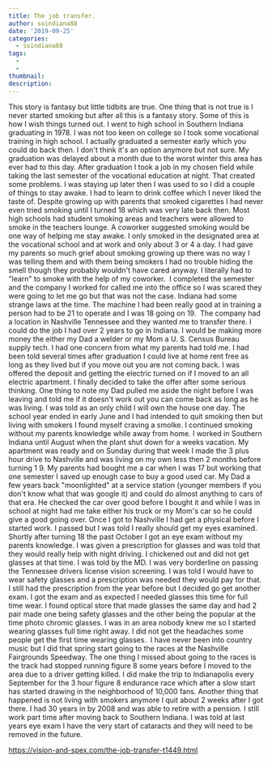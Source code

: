```yaml
---
title: The job transfer.
author: soindiana88
date: '2019-09-25'
categories:
  - soindiana88
tags:
  - 
  - 
thumbnail: 
description: 
---
```


This story is fantasy but little tidbits are true. One thing that is not true is I never started smoking but after all this is a fantasy story. Some of this is how I wish things turned out.
I went to high school in Southern Indiana graduating in 1978. I was not too keen on college so I took some vocational training in high school. I actually graduated a semester early which you could do back then. I don't think it's an option anymore but not sure. My graduation was delayed about a month due to the worst winter this area has ever had to this day.
After graduation I took a job in my chosen field while taking the last semester of the vocational education at night. That created some problems. I was staying up later then I was used to so I did a couple of things to stay awake. I had to learn to drink coffee which I never liked the taste of. Despite growing up with parents that smoked cigarettes I had never even tried smoking until I turned 18 which was very late back then. Most high schools had student smoking areas and teachers were allowed to smoke in the teachers lounge. A coworker suggested smoking would be one way of helping me stay awake. I only smoked in the designated area at the vocational school and at work and only about 3 or 4 a day. I had gave my parents so much grief about smoking growing up there was no way I was telling them and with them being smokers I had no trouble hiding the smell though they probably wouldn't have cared anyway. I literally had to "learn" to smoke with the help of my coworker. 
I completed the semester and the company I worked for called me into the office so I was scared they were going to let me go but that was not the case. Indiana had some strange laws at the time. The machine I had been really good at in training a person had to be 21 to operate and I was 18 going on 19.  The company had a location in Nashville Tennessee and they wanted me to transfer there. I could do the job I had over 2 years to go in Indiana. I would be making more money the either my Dad a welder or my Mom a U. S. Census Bureau supply tech. I had one concern from what my parents had told me. I had been told several times after graduation I could live at home rent free as long as they lived but if you move out you are not coming back. I was offered the deposit and getting the electric turned on if I moved to an all electric apartment. I finally decided to take the offer after some serious thinking. One thing to note my Dad pulled me aside the night before I was leaving and told me if it doesn't work out you can come back as long as he was living. I was told as an only child I will own the house one day.
The school year ended in early June and I had intended to quit smoking then but living with smokers I found myself craving a smoIke. I continued smoking without my parents knowledge while away from home. I worked in Southern Indiana until August when the plant shut down for a weeks vacation. My apartment was ready and on Sunday during that week I made the 3 plus hour drive to Nashville and was living on my own less then 2 months before turning 1 9. My parents had bought me a car when I was 17 but working that one semester I saved up enough case to buy a good used car. My Dad a few years back "moonlighted" at a service station (younger members if you don't know what that was google it) and could do almost anything to cars of that era. He checked the car over good before I bought it and while I was in school at night had me take either his truck or my Mom's car so he could give a good going over.
Once I got to Nashville I had get a physical before I started work. I passed but I was told I really should get my eyes examined. Shortly after turning 18 the past October I got an eye exam without my parents knowledge. I was given a prescription for glasses and was told that they would really help with night driving. I chickened out and did not get glasses at that time. I was told by the MD. I was very borderline on passing the Tennessee drivers license vision screening. I was told I would have to wear safety glasses and a prescription was needed they would pay for that. I still had the prescription from the year before but I decided go get another exam. I got the exam and as expected I needed glasses this time for full time wear. I found optical store that made glasses the same day and had 2 pair made one being safety glasses and the other being the popular at the time photo chromic glasses. I was in an area nobody knew me so I started wearing glasses full time right away. I did not get the headaches some people get the first time wearing glasses. 
I have never been into country music but I did that spring start going to the races at the Nashville Fairgrounds Speedway. The one thing I missed about going to the races is the track had stopped running figure 8 some years before I moved to the area due to a driver getting killed. I did make the trip to Indianapolis every September for the 3 hour figure 8 endurance race which after a slow start has started drawing in the neighborhood of 10,000 fans. Another thing that happened is not living with smokers anymore I quit about 2 weeks after I got there. I had 30 years in by 2008 and was able to retire with a pension. I still work part time after moving back to Southern Indiana. I was told at last years eye exam I have the very start of cataracts and they will need to be removed in the future.

https://vision-and-spex.com/the-job-transfer-t1449.html
